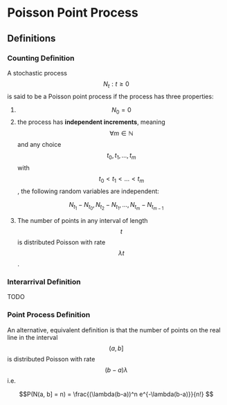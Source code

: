 # Poisson Point Process

## Definitions

### Counting Definition

A stochastic process $${N_t : t \geq 0}$$ is said to be a Poisson point process
if the process has three properties:

1. $$N_0 = 0$$
2. the process has __independent increments__, meaning $$\forall m \in \mathbb{N}$$ and
any choice $$t_0, t_1, ..., t_m$$ with $$t_0 < t_1 < ... < t_m$$, the following random variables
   are independent:
   
$$N_{t_1} - N_{t_0}, N_{t_2} - N_{t_1}, ..., N_{t_m} - N_{t_{m-1}}$$

3. The number of points in any interval of length $$t$$ is distributed Poisson with rate $$\lambda t$$.

### Interarrival Definition

TODO

### Point Process Definition

An alternative, equivalent definition is that the number of points on the real line in the interval
$$(a, b]$$ is distributed Poisson with rate $$(b-a) \lambda$$ i.e.

$$P(N(a, b] = n) = \frac{(\lambda(b-a))^n e^{-\lambda(b-a)}}{n!} $$
